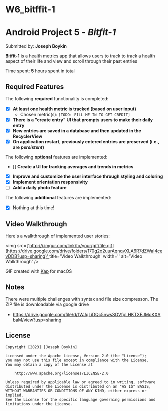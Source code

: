 # W6_bitffit-1
# Android Project 5 - *Bitfit-1*

Submitted by: **Joseph Boykin**

**Bitfit-1** is a health metrics app that allows users to track to track a health aspect of their life and view and scroll through their past entries 

Time spent: **5** hours spent in total

## Required Features

The following **required** functionality is completed:

- [x] **At least one health metric is tracked (based on user input)**
  - Chosen metric(s): `[TODO: FILL ME IN TO GET CREDIT]`
- [x] **There is a "create entry" UI that prompts users to make their daily entry**
- [x] **New entries are saved in a database and then updated in the RecyclerView**
- [x] **On application restart, previously entered entries are preserved (i.e., are *persistent*)**
 
The following **optional** features are implemented:

- [] **Create a UI for tracking averages and trends in metrics**
- [x] **Improve and customize the user interface through styling and coloring**
- [x] **Implement orientation responsivity**
- [ ] **Add a daily photo feature**

The following **additional** features are implemented:

- [x] Nothing at this time!

## Video Walkthrough

Here's a walkthrough of implemented user stories:

<img src=['[http://i.imgur.com/link/to/your/gif/file.gif](https://drive.google.com/drive/folders/170g2o2uurAqnqvXLA6R7dZWaI4cevDDB?usp=sharing)' ](https://drive.google.com/file/d/1WJqLiDQc5nwsSOVfgLHKTXEJMoKXAbaM/view?usp=sharing)title='Video Walkthrough' width='' alt='Video Walkthrough' />

<!-- Replace this with whatever GIF tool you used! -->
GIF created with [Kap](https://getkap.co/) for macOS

## Notes
There were multiple challenges with syntax and file size compresson.
The ZIP file is downloadable via google drive
- https://drive.google.com/file/d/1WJqLiDQc5nwsSOVfgLHKTXEJMoKXAbaM/view?usp=sharing

## License

    Copyright [2023] [Joseph Boykin]

    Licensed under the Apache License, Version 2.0 (the "License");
    you may not use this file except in compliance with the License.
    You may obtain a copy of the License at

        http://www.apache.org/licenses/LICENSE-2.0

    Unless required by applicable law or agreed to in writing, software
    distributed under the License is distributed on an "AS IS" BASIS,
    WITHOUT WARRANTIES OR CONDITIONS OF ANY KIND, either express or implied.
    See the License for the specific language governing permissions and
    limitations under the License.
